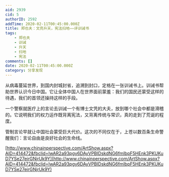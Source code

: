 ```yaml
---
aid: 2939
cid: 5
authorID: 2592
addTime: 2020-02-11T00:45:00.000Z
title: 郑也夫：文亮升天，宪法扫地——评训诫书
tags:
    - 郑也夫
    - 训诫
    - 升天
    - 扫地
    - 宪法
comments: []
date: 2020-02-11T00:45:00.000Z
category: 分享发现
---
```


从病毒蔓延世界，到国内封城封省，追溯到封口，定格在一张训诫书上。训诫书帮助世界认识今日中国。它让全体中国人在世界面前蒙羞：我们的国民还蒙受这样的待遇，我们的首领还操持这样的手段。

一个警察就医疗上的言论去训诫一个有博士文凭的大夫，放到哪个社会中都是滑稽的。它说明我们的权力运作既背离宪法，又背离传统与常识，真的走到了荒诞的程度。

管制言论早就让中国社会蒙受巨大代价。这次的不同仅在于，上苍以数百条生命警醒我们：言论自由是良好社会的生命线。

[http://www.chinainperspective.com/ArtShow.aspx?AID=414472&fbclid=IwAR2a93pgy6DAyVPBIDskdNG6fmIbpF5HEnk3PKUKuD7YSe27eirGNjrUk9Y](http://www.chinainperspective.com/ArtShow.aspx?AID=414472&fbclid=IwAR2a93pgy6DAyVPBIDskdNG6fmIbpF5HEnk3PKUKuD7YSe27eirGNjrUk9Y)
